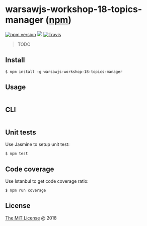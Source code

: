 # warsawjs-workshop-18-topics-manager ([npm](https://www.npmjs.com/package/warsawjs-workshop-18-topics-manager))

[![npm version](https://badge.fury.io/js/warsawjs-workshop-18-topics-manager.svg)](https://badge.fury.io/js/warsawjs-workshop-18-topics-manager)
![](https://img.shields.io/npm/dt/warsawjs-workshop-18-topics-manager.svg)
[![Travis](https://img.shields.io/travis/piecioshka/warsawjs-workshop-18-topics-manager.svg?maxAge=2592000)](https://travis-ci.org/piecioshka/warsawjs-workshop-18-topics-manager)

> TODO

## Install

```
$ npm install -g warsawjs-workshop-18-topics-manager
```

## Usage

```javascript
```

## CLI

```
```

## Unit tests

Use Jasmine to setup unit test:

```
$ npm test
```

## Code coverage

Use Istanbul to get code coverage ratio:

```
$ npm run coverage
```

## License

[The MIT License](http://piecioshka.mit-license.org) @ 2018
